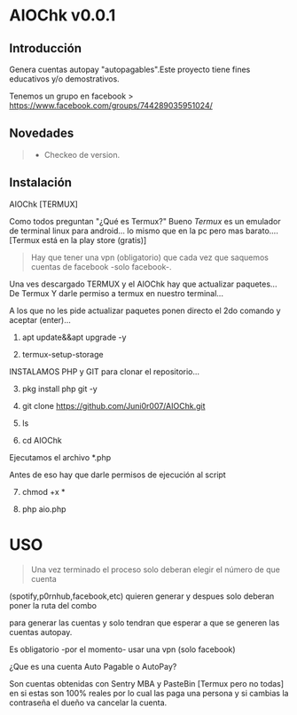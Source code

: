 # AIOChk v0.0.1

## Introducción

Genera cuentas autopay "autopagables".Este proyecto tiene fines educativos y/o demostrativos.

Tenemos un grupo en facebook > https://www.facebook.com/groups/744289035951024/

## Novedades
> - Checkeo de version.

## Instalación
AIOChk [TERMUX]
 
Como todos preguntan "¿Qué es Termux?"
Bueno *Termux* es un emulador de terminal linux para android... lo mismo que en la pc pero mas barato.... [Termux está en la 
play store (gratis)]

> Hay que tener una vpn (obligatorio) que cada vez que saquemos cuentas de facebook -solo 
facebook-.

Una ves descargado TERMUX y el AIOChk hay que actualizar paquetes... De Termux Y darle permiso a 
termux en nuestro terminal...
  
A los que no les pide actualizar paquetes ponen directo el 2do comando y aceptar (enter)...

1. apt update&&apt upgrade -y

2. termux-setup-storage

INSTALAMOS PHP y GIT para clonar el repositorio...

3. pkg install php git -y

4. git clone https://github.com/Juni0r007/AIOChk.git

5. ls

6. cd AIOChk

Ejecutamos el archivo *.php

Antes de eso hay que darle permisos de ejecución al script

7. chmod +x *

8. php aio.php

# USO

> Una vez terminado el proceso solo deberan elegir el número de que cuenta 

(spotify,p0rnhub,facebook,etc) quieren generar y despues solo deberan poner la ruta del combo

para generar las cuentas y solo tendran que esperar a que se generen las cuentas autopay.

Es obligatorio -por el momento- usar una vpn (solo facebook)

¿Que es una cuenta Auto Pagable o AutoPay?

Son cuentas  obtenidas con Sentry MBA y PasteBin [Termux pero no todas] en si estas son 100% 
reales por lo cual las paga una persona y si cambias la contraseña el dueño va cancelar la cuenta.

